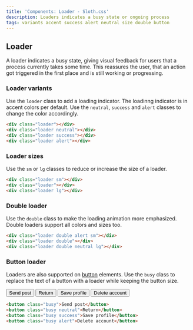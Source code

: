 ```yaml
---
title: 'Components: Loader - Sloth.css'
description: Loaders indicates a busy state or ongoing process
tags: variants accent success alert neutral size double button
---
```


## Loader

A loader indicates a busy state, giving visual feedback for users that a process currently takes some time. This reassures the user, that an action got triggered in the first place and is still working or progressing.

### Loader variants

Use the `loader` class to add a loading indicator. The loadinng indicator is in accent colors per default. Use the `neutral`, `success` and `alert` classes to change the color accordingly.

<div class="demo flex flex-wrap gap-8">
  <div class="loader"></div>
  <div class="loader neutral"></div>
  <div class="loader success"></div>
  <div class="loader alert"></div>
</div>

```html
<div class="loader"></div>
<div class="loader neutral"></div>
<div class="loader success"></div>
<div class="loader alert"></div>
```

### Loader sizes

Use the `sm` or `lg` classes to reduce or increase the size of a loader.

<div class="demo flex flex-wrap items-center gap-8">
  <div class="loader sm"></div>
  <div class="loader"></div>
  <div class="loader lg"></div>
</div>

```html
<div class="loader sm"></div>
<div class="loader"></div>
<div class="loader lg"></div>
```

### Double loader

Use the `double` class to make the loading animation more emphasized. Double loaders support all colors and sizes too.

<div class="demo flex flex-wrap items-center gap-8">
  <div class="loader double alert sm"></div>
  <div class="loader double"></div>
  <div class="loader double neutral lg"></div>
</div>

```html
<div class="loader double alert sm"></div>
<div class="loader double"></div>
<div class="loader double neutral lg"></div>
```

### Button loader

Loaders are also supported on <a href="/components/button">button</a> elements. Use the `busy` class to replace the text of a button with a loader while keeping the button size.

<div class="demo flex flex-wrap items-center gap-8">
  <button class="busy">Send post</button>
  <button class="busy neutral">Return</button>
  <button class="busy success">Save profile</button>
  <button class="busy alert">Delete account</button>
</div>

```html
<button class="busy">Send post</button>
<button class="busy neutral">Return</button>
<button class="busy success">Save profile</button>
<button class="busy alert">Delete account</button>
```
